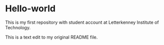 # Hello-world
This is my first repository with student account at Letterkenney Institute of Technology.

This is a text edit to my original README file.

